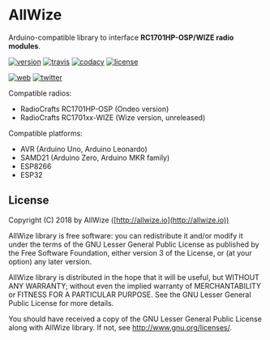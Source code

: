 # AllWize

Arduino-compatible library to interface **RC1701HP-OSP/WIZE radio modules**.

[![version](https://img.shields.io/badge/version-1.0.0-brightgreen.svg)](CHANGELOG.md)
[![travis](https://travis-ci.com/AllWize/allwize.svg?branch=master)](https://travis-ci.com/AllWize/allwize)
[![codacy](https://api.codacy.com/project/badge/Grade/5b0345d3b4994a1eb2e51f02fa9a5d22)](https://www.codacy.com/app/AllWize/allwize)
[![license](https://img.shields.io/github/license/AllWize/allwize.svg)](LICENSE)

[![web](https://img.shields.io/badge/web-http%3A%2F%2Fallwize.io-yellowgreen.svg)](http://allwize.io)
[![twitter](https://img.shields.io/twitter/follow/allwize_iot.svg?style=social)](https://twitter.com/intent/follow?screen_name=allwize_iot)

Compatible radios:

*   RadioCrafts RC1701HP-OSP (Ondeo version)
*   RadioCrafts RC1701xx-WIZE (Wize version, unreleased)

Compatible platforms:

*   AVR (Arduino Uno, Arduino Leonardo)
*   SAMD21 (Arduino Zero, Arduino MKR family)
*   ESP8266
*   ESP32

## License

Copyright (C) 2018 by AllWize ([http://allwize.io](http://allwize.io))

AllWize library is free software: you can redistribute it and/or modify
it under the terms of the GNU Lesser General Public License as published by
the Free Software Foundation, either version 3 of the License, or
(at your option) any later version.

AllWize library is distributed in the hope that it will be useful,
but WITHOUT ANY WARRANTY; without even the implied warranty of
MERCHANTABILITY or FITNESS FOR A PARTICULAR PURPOSE.  See the
GNU Lesser General Public License for more details.

You should have received a copy of the GNU Lesser General Public License
along with AllWize library.  If not, see <http://www.gnu.org/licenses/>.
